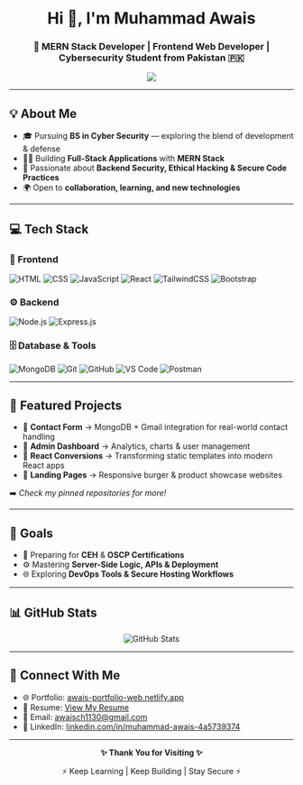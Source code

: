 <h1 align="center">Hi 👋, I'm Muhammad Awais</h1>
<h3 align="center">🚀 MERN Stack Developer | Frontend Web Developer | Cybersecurity Student from Pakistan 🇵🇰</h3>

<p align="center">
  <img src="https://readme-typing-svg.demolab.com/?lines=MERN+Stack+Developer;Cybersecurity+Enthusiast;Clean+Code+Advocate;Always+Learning+and+Building&center=true&width=500&height=45&color=0AE98C&vCenter=true&pause=1000&size=20" />
</p>

---

## 💡 About Me

- 🎓 Pursuing **BS in Cyber Security** — exploring the blend of development & defense  
- 👨‍💻 Building **Full-Stack Applications** with **MERN Stack**  
- 🔐 Passionate about **Backend Security, Ethical Hacking & Secure Code Practices**  
- 🌍 Open to **collaboration, learning, and new technologies**  

---

## 💻 Tech Stack

### 🎨 Frontend
![HTML](https://img.shields.io/badge/-HTML5-E34F26?logo=html5&logoColor=white&style=flat-square)
![CSS](https://img.shields.io/badge/-CSS3-1572B6?logo=css3&logoColor=white&style=flat-square)
![JavaScript](https://img.shields.io/badge/-JavaScript-F7DF1E?logo=javascript&logoColor=black&style=flat-square)
![React](https://img.shields.io/badge/-React-61DAFB?logo=react&logoColor=black&style=flat-square)
![TailwindCSS](https://img.shields.io/badge/-TailwindCSS-06B6D4?logo=tailwind-css&logoColor=white&style=flat-square)
![Bootstrap](https://img.shields.io/badge/-Bootstrap-7952B3?logo=bootstrap&logoColor=white&style=flat-square)

### ⚙️ Backend
![Node.js](https://img.shields.io/badge/-Node.js-339933?logo=node.js&logoColor=white&style=flat-square)
![Express.js](https://img.shields.io/badge/-Express.js-000000?logo=express&logoColor=white&style=flat-square)

### 🗄️ Database & Tools
![MongoDB](https://img.shields.io/badge/-MongoDB-47A248?logo=mongodb&logoColor=white&style=flat-square)
![Git](https://img.shields.io/badge/-Git-F05032?logo=git&logoColor=white&style=flat-square)
![GitHub](https://img.shields.io/badge/-GitHub-181717?logo=github&logoColor=white&style=flat-square)
![VS Code](https://img.shields.io/badge/-VSCode-007ACC?logo=visual-studio-code&logoColor=white&style=flat-square)
![Postman](https://img.shields.io/badge/-Postman-FF6C37?logo=postman&logoColor=white&style=flat-square)

---

## 📂 Featured Projects

- 🔹 **Contact Form** → MongoDB + Gmail integration for real-world contact handling  
- 🔹 **Admin Dashboard** → Analytics, charts & user management  
- 🔹 **React Conversions** → Transforming static templates into modern React apps  
- 🔹 **Landing Pages** → Responsive burger & product showcase websites  

➡️ *Check my pinned repositories for more!*  

---

## 🎯 Goals

- 🧠 Preparing for **CEH** & **OSCP Certifications**  
- ⚙️ Mastering **Server-Side Logic, APIs & Deployment**  
- 🌐 Exploring **DevOps Tools & Secure Hosting Workflows**  

---

## 📊 GitHub Stats

<p align="center">
  <img src="https://github-readme-stats.vercel.app/api?username=Muhammad-Awais123&show_icons=true&theme=radical" alt="GitHub Stats" />
  <br />

---

## 🤝 Connect With Me

- 🌐 Portfolio: [awais-portfolio-web.netlify.app](https://awais-portfolio-web.netlify.app)  
- 📄 Resume: [View My Resume](https://drive.google.com/file/d/1grOpV1slxhaB_6JL8NuAveLZzodKsh9S/view?usp=drivesdk)  
- 💬 Email: [awaisch1130@gmail.com](mailto:awaisch1130@gmail.com)  
- 🔗 LinkedIn: [linkedin.com/in/muhammad-awais-4a5739374](https://www.linkedin.com/in/muhammad-awais-4a5739374)  

---

<p align="center"><b>✨ Thank You for Visiting ✨</b></p>
<p align="center">⚡ Keep Learning | Keep Building | Stay Secure ⚡</p>

